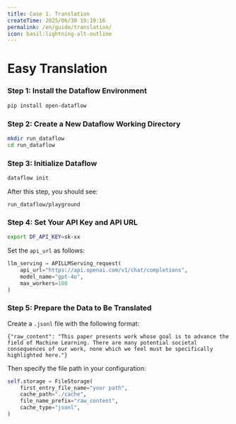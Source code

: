 ```yaml
---
title: Case 1. Translation
createTime: 2025/06/30 19:19:16
permalink: /en/guide/translation/
icon: basil:lightning-alt-outline
---
```


# Easy Translation

### Step 1: Install the Dataflow Environment
```bash
pip install open-dataflow
```

### Step 2: Create a New Dataflow Working Directory
```bash
mkdir run_dataflow
cd run_dataflow
```

### Step 3: Initialize Dataflow
```bash
dataflow init
```
After this step, you should see:
```
run_dataflow/playground
```

### Step 4: Set Your API Key and API URL
```bash
export DF_API_KEY=sk-xx
```

Set the `api_url` as follows:
```python
llm_serving = APILLMServing_request(
    api_url="https://api.openai.com/v1/chat/completions",
    model_name="gpt-4o",
    max_workers=100
)
```

### Step 5: Prepare the Data to Be Translated
Create a `.jsonl` file with the following format:
```jsonl
{"raw_content": "This paper presents work whose goal is to advance the field of Machine Learning. There are many potential societal consequences of our work, none which we feel must be specifically highlighted here."}
```

Then specify the file path in your configuration:
```python
self.storage = FileStorage(
    first_entry_file_name="your path",
    cache_path="./cache",
    file_name_prefix="raw_content",
    cache_type="jsonl",
)
```
